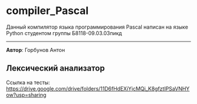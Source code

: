 # compiler_Pascal
Данный компилятор языка программирования Pascal написан на языке Python студентом группы Б8118-09.03.03пикд
***
**Автор**: Горбунов Антон

## Лексический анализатор
Ссылка на тесты: https://drive.google.com/drive/folders/11D6fHdEXiYjcMQi_K8gfztIPSaVNHYow?usp=sharing
